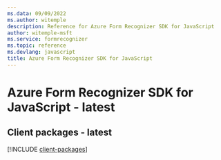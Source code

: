 ```yaml
---
ms.data: 09/09/2022
ms.author: witemple
description: Reference for Azure Form Recognizer SDK for JavaScript
author: witemple-msft
ms.service: formrecognizer
ms.topic: reference
ms.devlang: javascript
title: Azure Form Recognizer SDK for JavaScript
---
```

# Azure Form Recognizer SDK for JavaScript - latest

## Client packages - latest
[!INCLUDE [client-packages](form-recognizer-client-index.md)]
